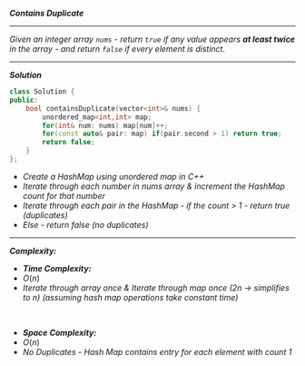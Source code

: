 ***Contains Duplicate***

- - - 

*Given an integer array `nums` - return `true` if any value appears **at least twice** in the array - and return `false` if every element is distinct.*

- - - 

***Solution***

```cpp
class Solution {
public:
    bool containsDuplicate(vector<int>& nums) {
        unordered_map<int,int> map;
        for(int& num: nums) map[num]++;
        for(const auto& pair: map) if(pair.second > 1) return true;
        return false;
    }
};
```

- *Create a HashMap using unordered map in C++*
- *Iterate through each number in nums array & increment the HashMap count for that number*
- *Iterate through each pair in the HashMap - if the count > 1 - return true (duplicates)*
- *Else - return false (no duplicates)*

- - - 

 ***Complexity:***

- ***Time Complexity:***
- $O(n)$
- *Iterate through array once & Iterate through map once (2n → simplifies to n) (assuming hash map operations take constant time)*

<br>

- ***Space Complexity:***
- $O(n)$
- *No Duplicates - Hash Map contains entry for each element with count 1*
